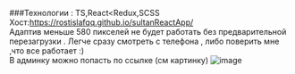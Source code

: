 ###Технологии : TS,React<Redux,SCSS <br/>
Хост:https://rostislafqq.github.io/sultanReactApp/<br/>
Адаптив меньше 580 пикселей не будет работать без предварительной перезагрузки . Легче сразу смотреть с телефона , либо поверить мне ,что все работает :) <br/>
В админку можно попасть по ссылке (см картинку) 
![image](https://user-images.githubusercontent.com/97777490/231052726-02cdbd3a-dffb-4f20-b723-abeb0c917a83.png)
 
